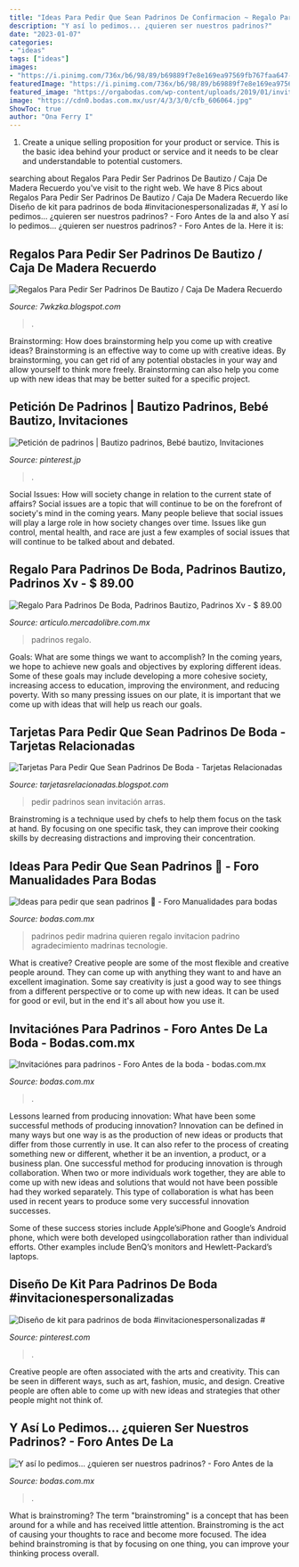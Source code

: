 ```yaml
---
title: "Ideas Para Pedir Que Sean Padrinos De Confirmacion ~ Regalo Para Padrinos De Boda, Padrinos Bautizo, Padrinos Xv"
description: "Y así lo pedimos... ¿quieren ser nuestros padrinos?"
date: "2023-01-07"
categories:
- "ideas"
tags: ["ideas"]
images:
- "https://i.pinimg.com/736x/b6/98/89/b69889f7e8e169ea97569fb767faa647--cancun-wedding-padrinos-wedding.jpg"
featuredImage: "https://i.pinimg.com/736x/b6/98/89/b69889f7e8e169ea97569fb767faa647--cancun-wedding-padrinos-wedding.jpg"
featured_image: "https://orgabodas.com/wp-content/uploads/2019/01/invitaciones-de-boda.jpg"
image: "https://cdn0.bodas.com.mx/usr/4/3/3/0/cfb_606064.jpg"
ShowToc: true
author: "Ona Ferry I"
---
```



1. Create a unique selling proposition for your product or service. This is the basic idea behind your product or service and it needs to be clear and understandable to potential customers. 

	

		
searching about Regalos Para Pedir Ser Padrinos De Bautizo / Caja De Madera Recuerdo you've visit to the right web. We have 8 Pics about Regalos Para Pedir Ser Padrinos De Bautizo / Caja De Madera Recuerdo like Diseño de kit para padrinos de boda #invitacionespersonalizadas #, Y así lo pedimos... ¿quieren ser nuestros padrinos? - Foro Antes de la and also Y así lo pedimos... ¿quieren ser nuestros padrinos? - Foro Antes de la. Here it is:
		
    
## Regalos Para Pedir Ser Padrinos De Bautizo / Caja De Madera Recuerdo

<img loading=lazy src="https://i.pinimg.com/originals/90/2e/e1/902ee16656a489f0341c397d8172da33.jpg" onerror="this.onerror=null;this.src='https://tse2.mm.bing.net/th?id=OIP.UtN6a8KSjiT2Y-qFz9G09wHaJ4&amp;pid=15.1';" alt="Regalos Para Pedir Ser Padrinos De Bautizo / Caja De Madera Recuerdo">

_Source: 7wkzka.blogspot.com_

>. 

	

Brainstorming: How does brainstorming help you come up with creative ideas?
Brainstorming is an effective way to come up with creative ideas. By brainstorming, you can get rid of any potential obstacles in your way and allow yourself to think more freely. Brainstorming can also help you come up with new ideas that may be better suited for a specific project.

    
## Petición De Padrinos | Bautizo Padrinos, Bebé Bautizo, Invitaciones

<img loading=lazy src="https://i.pinimg.com/736x/c0/6c/38/c06c3862a364a5794387c6d11863b32d.jpg" onerror="this.onerror=null;this.src='https://tse2.mm.bing.net/th?id=OIP.hxws8kvrf2NHWpH0wpH6vwHaJ3&amp;pid=15.1';" alt="Petición de padrinos | Bautizo padrinos, Bebé bautizo, Invitaciones">

_Source: pinterest.jp_

>. 

	

Social Issues: How will society change in relation to the current state of affairs?
Social issues are a topic that will continue to be on the forefront of society's mind in the coming years. Many people believe that social issues will play a large role in how society changes over time. Issues like gun control, mental health, and race are just a few examples of social issues that will continue to be talked about and debated.

    
## Regalo Para Padrinos De Boda, Padrinos Bautizo, Padrinos Xv - $ 89.00

<img loading=lazy src="https://http2.mlstatic.com/regalo-para-padrinos-de-boda-padrinos-bautizo-padrinos-xv-D_NQ_NP_709609-MLM28559279125_112018-F.jpg" onerror="this.onerror=null;this.src='https://tse4.mm.bing.net/th?id=OIP.hXEc4lcVn6Vz4l6M4uF3tAHaHs&amp;pid=15.1';" alt="Regalo Para Padrinos De Boda, Padrinos Bautizo, Padrinos Xv - $ 89.00">

_Source: articulo.mercadolibre.com.mx_

>padrinos regalo. 

	

Goals: What are some things we want to accomplish?
In the coming years, we hope to achieve new goals and objectives by exploring different ideas. Some of these goals may include developing a more cohesive society, increasing access to education, improving the environment, and reducing poverty. With so many pressing issues on our plate, it is important that we come up with ideas that will help us reach our goals.

    
## Tarjetas Para Pedir Que Sean Padrinos De Boda - Tarjetas Relacionadas

<img loading=lazy src="https://orgabodas.com/wp-content/uploads/2019/01/invitaciones-de-boda.jpg" onerror="this.onerror=null;this.src='https://tse3.mm.bing.net/th?id=OIP.8K1vI6fU9L8CHgOIwfmFfgHaEj&amp;pid=15.1';" alt="Tarjetas Para Pedir Que Sean Padrinos De Boda - Tarjetas Relacionadas">

_Source: tarjetasrelacionadas.blogspot.com_

>pedir padrinos sean invitación arras. 

	

Brainstroming is a technique used by chefs to help them focus on the task at hand. By focusing on one specific task, they can improve their cooking skills by decreasing distractions and improving their concentration.

    
## Ideas Para Pedir Que Sean Padrinos 🤭 - Foro Manualidades Para Bodas

<img loading=lazy src="https://cdn0.bodas.com.mx/usr/2/4/9/0/cfb_1635847.jpg" onerror="this.onerror=null;this.src='https://tse3.mm.bing.net/th?id=OIP.gomnGzYPcvkZAuTo0yTlzQAAAA&amp;pid=15.1';" alt="Ideas para pedir que sean padrinos 🤭 - Foro Manualidades para bodas">

_Source: bodas.com.mx_

>padrinos pedir madrina quieren regalo invitacion padrino agradecimiento madrinas tecnologie. 

	

What is creative?
Creative people are some of the most flexible and creative people around. They can come up with anything they want to and have an excellent imagination. Some say creativity is just a good way to see things from a different perspective or to come up with new ideas. It can be used for good or evil, but in the end it's all about how you use it.

    
## Invitaciónes Para Padrinos - Foro Antes De La Boda - Bodas.com.mx

<img loading=lazy src="https://cdn0.bodas.com.mx/usr/2/6/7/7/cfb_1821304.jpg" onerror="this.onerror=null;this.src='https://tse4.mm.bing.net/th?id=OIP.2g-J6L7JPVH6rXnmzdQAqAHaJ5&amp;pid=15.1';" alt="Invitaciónes para padrinos - Foro Antes de la boda - bodas.com.mx">

_Source: bodas.com.mx_

>. 

	

Lessons learned from producing innovation: What have been some successful methods of producing innovation?
Innovation can be defined in many ways but one way is as the production of new ideas or products that differ from those currently in use. It can also refer to the process of creating something new or different, whether it be an invention, a product, or a business plan.
One successful method for producing innovation is through collaboration. When two or more individuals work together, they are able to come up with new ideas and solutions that would not have been possible had they worked separately. This type of collaboration is what has been used in recent years to produce some very successful innovation successes.

Some of these success stories include Apple’siPhone and Google’s Android phone, which were both developed usingcollaboration rather than individual efforts. Other examples include BenQ’s monitors and Hewlett-Packard’s laptops.

    
## Diseño De Kit Para Padrinos De Boda #invitacionespersonalizadas #

<img loading=lazy src="https://i.pinimg.com/736x/b6/98/89/b69889f7e8e169ea97569fb767faa647--cancun-wedding-padrinos-wedding.jpg" onerror="this.onerror=null;this.src='https://tse1.mm.bing.net/th?id=OIP.WKNHqB1ty55T8vcqSQig-AHaFj&amp;pid=15.1';" alt="Diseño de kit para padrinos de boda #invitacionespersonalizadas #">

_Source: pinterest.com_

>. 

	

Creative people are often associated with the arts and creativity. This can be seen in different ways, such as art, fashion, music, and design. Creative people are often able to come up with new ideas and strategies that other people might not think of.

    
## Y Así Lo Pedimos... ¿quieren Ser Nuestros Padrinos? - Foro Antes De La

<img loading=lazy src="https://cdn0.bodas.com.mx/usr/4/3/3/0/cfb_606064.jpg" onerror="this.onerror=null;this.src='https://tse3.mm.bing.net/th?id=OIP.r55kgS2EEnEFW_Tenp-bZQAAAA&amp;pid=15.1';" alt="Y así lo pedimos... ¿quieren ser nuestros padrinos? - Foro Antes de la">

_Source: bodas.com.mx_

>. 

	

What is brainstroming?
The term "brainstroming" is a concept that has been around for a while and has received little attention. Brainstroming is the act of causing your thoughts to race and become more focused. The idea behind brainstroming is that by focusing on one thing, you can improve your thinking process overall.

